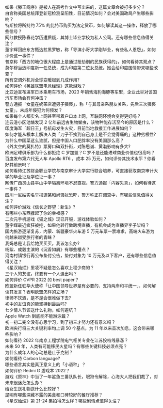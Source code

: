 如果《滕王阁序》是被人在高考作文中写出来的，这篇文章会被打多少分？  
白宫称美国总统拜登新冠检测呈阳性，目前情况如何？会对美国政局产生哪些影响？  
特斯拉将所持约 75% 的比特币购买为法定货币，如何解读其这一操作，释放了哪些信号？  
网红教授陈春花学历遭质疑，其博士毕业学校为私人公司。还有哪些信息值得关注？  
董宇辉回应东方甄选拉黑罗敏，称「导演小哥大学刚毕业，有些私人恩怨」，如何评价这一事件？  
普京称「西方的地位很大程度上是通过抢劫别的民族获得的」，如何看待其观点？  
莫尔穆当选印度新一任总统，成为印度第二位女总统，她会给印度国情带来哪些改变？  
所有空调外机对全球变暖起到几成作用?  
如何评价《英雄联盟电竞经理》这款游戏？  
比亚迪宣布进军日本乘用车市场，2023 年销售海豹海豚等车型，企业此举对该国汽车市场会有何冲击？  
警方通报「女童在奶茶店遭男子猥亵」，称「与其母亲系朋友关系，先后三次猥亵女童」，未成年侵犯为何频发？  
如果每个人都实名上网甚至带着户口本上网，互联网环境会变得更好吗？  
连云港小区池塘发现 2 亿年前远古生物鲎虫，该物种能存活至今的原因是什么？  
印度海军「超日王」号航母发生火灾，目前当地救援工作进展如何？  
如何才能从根本上解决人类「刀子不挨到自己身上是不会觉得痛的」这种劣根性?  
为什么中国菜这么油腻，但是中国人口肥胖率没有美国那么高？  
《外太空的莫扎特》票房口碑双扑街，对陈思诚、黄渤影响有多大?  
欧洲足球俱乐部为什么都拒绝 C 罗加盟？C 罗不是还能进球商业价值也很高吗？  
百度发布第六代无人车 Apollo RT6 ，成本 25 万元，如何评价其技术水平？你看好其前景吗？  
如何看待江苏财会职业学院与南京审计大学实行联合培养，可直接获取南京审计大学的毕业证及学位证一事？  
网传广西灵山县平山中学隔离环境不忍直视，警方通报「内容失真」，如何看待这一事件？  
四川一尼姑实名举报遭某和尚骚扰恐吓，警方称正在调查中，有哪些信息值得关注？  
如何评价游戏《信长之野望：新生》?  
有哪些小东西撑起了你的幸福感？  
二次元手机游戏《猫之城》现已开服，游戏体验如何？  
董宇辉最近疯狂被挖，如果他转行做跨境直播，有机会成为直播界李子柒吗？  
国内旅游逐渐复苏，内蒙、新疆豪华火车游 5 万元车票一票难求，高端火车游为何越来越受旅行者的青睐？  
我妈总是让我给她买买买，我该怎么办?  
杨紫、成毅主演的《沉香如屑》有哪些槽点？  
河南村镇银行再公布垫付公告，垫付对象为 10 万元及以下客户，还有哪些信息值得关注？  
《星汉灿烂》里凌不疑是怎么喜欢上程少商的？  
三个人的友谊，终要有一个人退出吗？  
如何评价 CVPR 2022 的 best paper？  
欧盟新任驻华大使称「让中国领导世界是有必要的、支持两岸和平统一」，如何解读其发言？表明欧盟怎样的立场？  
律师不饮酒，是不是会很难做下去?  
初中的友谊真的能坚持到最后吗?  
七夕情人节该送什么礼物，如何避坑？  
Apple Watch 到底能不能游泳戴？  
初一初二完全没有心思学习，到了初三才努力还有意义吗？  
欧洲央行将三大关键利率均上调 50 个基点，为 11 年以来首次加息，这会带来哪些影响？  
如何看待 2022 年南京工程学院电气相关专业在江苏投档线暴涨？  
未来 50 年，人类有可能移民火星吗？有哪些关键科技必须点亮？  
为什么成年人的心动总是止于克制？  
如何看待 Carbon language?  
哪些语言其实是真正意义上的「小语种」？  
如何评价 Redmi G 游戏本 2022？  
游戏《原神》中当了一年鲨鱼三番队队长，眼狩令解除，心海大人把我们裁了，对未来很迷茫怎么办？  
给女生送礼物送什么比较好？  
昆明有哪些深藏不露的美食和口碑较好的餐厅推荐？  
《星汉灿烂》第 21-24 集拍得怎么样？哪些剧情点值得关注？  
